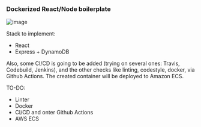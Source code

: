 ### Dockerized React/Node boilerplate

![image](https://user-images.githubusercontent.com/35280077/197367697-14f2c9dc-65e4-4501-b50c-7f5e03e6cef6.png)

Stack to implement:

- React
- Express + DynamoDB

Also, some CI/CD is going to be added (trying on several ones: Travis, Codebuild, Jenkins),
and the other checks like linting, codestyle, docker, via Github Actions. The created container will be deployed to Amazon ECS.

TO-DO:

- Linter
- Docker
- CI/CD and onter Github Actions
- AWS ECS

